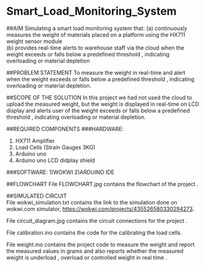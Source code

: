 # Smart_Load_Monitoring_System
##AIM
Simulating a smart load monitoring system that:
  (a) continuously measures the weight of materials placed on a platform using the HX711 weight sensor module   
  (b) provides real-time alerts to warehouse staff via the cloud when the weight exceeds or falls below a predefined threshold , indicating overloading or material depletion
  
##PROBLEM STATEMENT
  To measure the weight in real-time and alert when the weight exceeds or falls below a predefined threshold , indicating overloading or material depletion.

##SCOPE OF THE SOLUTION
  In this project we had not used the cloud to upload the measured weight, but the weight is displayed in real-time on LCD display and alerts user of the weight exceeds or falls below a predefined threshold ,     indicating overloading or material depletion.

##REQUIRED COMPONENTS
  ###HARDWARE:
  1) HX711 Amplifier
  2) Load Cells (Strain Gauges 3KG)
  3) Arduino uno
  4) Arduino uno LCD didplay shield
     
  ###SOFTWARE:
  1)WOKWI
  2)ARDUINO IDE

##FLOWCHART
File FLOWCHART.jpg contains the flowchart of the project .

##SIMULATED CIRCUIT  
File wokwi_simulation.txt contains the link to the simulation done on wokwi.com simulator, https://wokwi.com/projects/435526580330294273.
 
File circuit_diagram.jpg contains the circuit connections for the project .

File calibration.ino contains the code for the calibrating the load cells.

File weight.ino contains the project code to measure the weight and report the measured values in grams and also reports whether the measured weight is underload , overload or controlled weight in real time .

